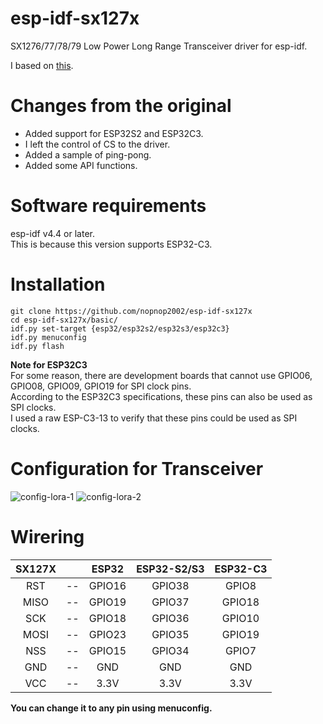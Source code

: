 # esp-idf-sx127x
SX1276/77/78/79 Low Power Long Range Transceiver driver for esp-idf.


I based on [this](https://github.com/Inteform/esp32-lora-library).

# Changes from the original   
- Added support for ESP32S2 and ESP32C3.   
- I left the control of CS to the driver.   
- Added a sample of ping-pong.   
- Added some API functions.   

# Software requirements
esp-idf v4.4 or later.   
This is because this version supports ESP32-C3.   

# Installation

```Shell
git clone https://github.com/nopnop2002/esp-idf-sx127x
cd esp-idf-sx127x/basic/
idf.py set-target {esp32/esp32s2/esp32s3/esp32c3}
idf.py menuconfig
idf.py flash
```

__Note for ESP32C3__   
For some reason, there are development boards that cannot use GPIO06, GPIO08, GPIO09, GPIO19 for SPI clock pins.   
According to the ESP32C3 specifications, these pins can also be used as SPI clocks.   
I used a raw ESP-C3-13 to verify that these pins could be used as SPI clocks.   


# Configuration for Transceiver   

![config-lora-1](https://user-images.githubusercontent.com/6020549/152313802-d88ed3ab-dff5-4fe5-a05f-742c2e6e0aa4.jpg)
![config-lora-2](https://user-images.githubusercontent.com/6020549/152313809-8acc38f9-cdd5-4cf0-8f7d-a499ec4c5c34.jpg)

# Wirering

|SX127X||ESP32|ESP32-S2/S3|ESP32-C3|
|:-:|:-:|:-:|:-:|:-:|
|RST|--|GPIO16|GPIO38|GPIO8|
|MISO|--|GPIO19|GPIO37|GPIO18|
|SCK|--|GPIO18|GPIO36|GPIO10|
|MOSI|--|GPIO23|GPIO35|GPIO19|
|NSS|--|GPIO15|GPIO34|GPIO7|
|GND|--|GND|GND|GND|
|VCC|--|3.3V|3.3V|3.3V|

__You can change it to any pin using menuconfig.__   

